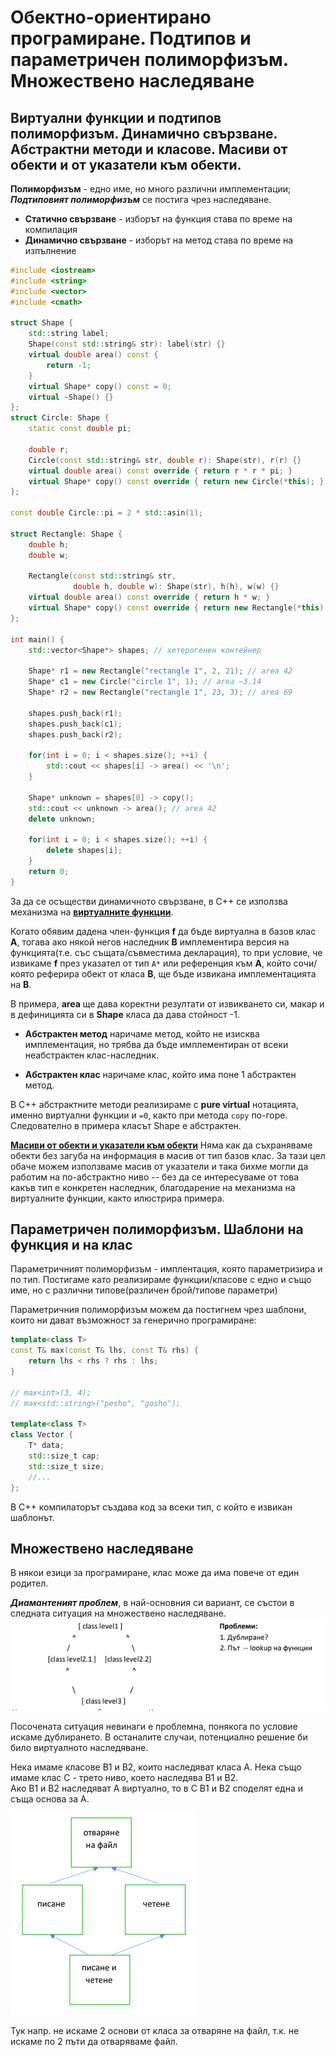 # Обектно-ориентирано програмиране. Подтипов и параметричен полиморфизъм. Множествено наследяване
## Виртуални функции и подтипов полиморфизъм. Динамично свързване. Абстрактни методи и класове. Масиви от обекти и от указатели към обекти.

**Полиморфизъм** - едно име, но много различни имплементации; 
***Подтиповият полиморфизъм*** се постига чрез наследяване.

* **Статично свързване** - изборът на функция става по време на компилация
* **Динамично свързване** - изборът на метод става по време на изпълнение


```cpp
#include <iostream>
#include <string>
#include <vector>
#include <cmath>

struct Shape {
    std::string label;
    Shape(const std::string& str): label(str) {}
    virtual double area() const {
        return -1;
    }
    virtual Shape* copy() const = 0;
    virtual ~Shape() {}
};
struct Circle: Shape {
    static const double pi;
    
    double r;
    Circle(const std::string& str, double r): Shape(str), r(r) {}
    virtual double area() const override { return r * r * pi; }
    virtual Shape* copy() const override { return new Circle(*this); }
};

const double Circle::pi = 2 * std::asin(1);

struct Rectangle: Shape {
    double h;
    double w;
    
    Rectangle(const std::string& str, 
              double h, double w): Shape(str), h(h), w(w) {}
    virtual double area() const override { return h * w; }
    virtual Shape* copy() const override { return new Rectangle(*this); }
};

int main() {
    std::vector<Shape*> shapes; // хетерогенен контейнер
    
    Shape* r1 = new Rectangle("rectangle 1", 2, 21); // area 42
    Shape* c1 = new Circle("circle 1", 1); // area ~3.14
    Shape* r2 = new Rectangle("rectangle 1", 23, 3); // area 69
    
    shapes.push_back(r1);
    shapes.push_back(c1);
    shapes.push_back(r2);
    
    for(int i = 0; i < shapes.size(); ++i) {
        std::cout << shapes[i] -> area() << '\n';
    }

    Shape* unknown = shapes[0] -> copy();
    std::cout << unknown -> area(); // area 42
    delete unknown;
    
    for(int i = 0; i < shapes.size(); ++i) {
        delete shapes[i];
    }
    return 0;
}
```

За да се осъществи динамичното свързване, в C++ се използва механизма на <u>**виртуалните функции**</u>. 

Когато обявим дадена член-функция **f** да бъде виртуална в базов клас **A**, тогава ако някой негов наследник **B**  имплементира версия на функцията(т.е. със същата/съвместима декларация), то при условие, че извикаме **f** през указател от тип `A*` или референция към **A**, който сочи/която реферира обект от класа **B**, ще бъде извикана имплементацията на **B**. 

В примера, **area** ще дава коректни резултати от извикването си, макар и в дефиницията си в **Shape** класа да дава стойност -1.

* **Абстрактен метод** наричаме метод, който не изисква имплементация, но трябва да бъде имплементиран от всеки неабстрактен клас-наследник. 

* **Абстрактен клас** наричаме клас, който има поне 1 абстрактен метод. 

В C++ абстрактните методи реализираме с **pure virtual** нотацията, именно виртуални функции и `=0`, както при метода `copy` по-горе.
Следователно в примера класът Shape е абстрактен.

<u>**Масиви от обекти и указатели към обекти**</u>
Няма как да съхраняваме обекти без загуба на информация в масив от тип базов клас. За тази цел обаче можем използваме масив от указатели и така бихме могли да работим на по-абстрактно ниво -- без да се интересуваме от това какъв тип е конкретен наследник, благодарение на механизма на виртуалните функции, както илюстрира примера.


## Параметричен полиморфизъм. Шаблони на функция и на клас

Параметричният полиморфизъм - имплентация, която параметризира и по тип. 
Постигаме като реализираме функции/класове с едно и също име, но с различни типове(различен брой/типове параметри)

Параметричния полиморфизъм можем да постигнем чрез шаблони, които ни дават възможност за генерично програмиране:  

```cpp
template<class T>
const T& max(const T& lhs, const T& rhs) {
    return lhs < rhs ? rhs : lhs;
}

// max<int>(3, 4);
// max<std::string>("pesho", "gosho");

template<class T>
class Vector {
    T* data;
    std::size_t cap;
    std::size_t size;
    //...
};

```

В C++ компилаторът създава код за всеки тип, с който е извикан шаблонът. 

## Множествено наследяване

В някои езици за програмиране, клас може да има повече от един родител. 

***Диамантеният проблем***, в най-основния си вариант, се състои в следната ситуация на множествено наследяване.
![alt text](image-2.png)

Посочената ситуация невинаги е проблемна, понякога по условие искаме дублирането. 
В останалите случаи, потенциално решение би било виртуалното наследяване. 

Нека имаме класове B1 и B2, които наследяват класа A. Нека също имаме клас C - трето ниво, което наследява B1 и B2.  
Ако B1 и B2 наследяват A виртуално, то в C B1 и B2 споделят една и съща основа за A. 

![alt text](image-1.png)

Тук напр. не искаме 2 основи от класа за отваряне на файл, т.к. не искаме по 2 пъти да отваряваме файл.